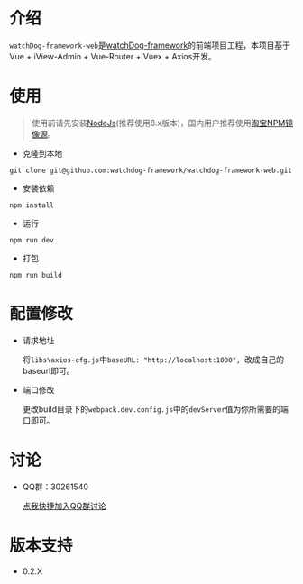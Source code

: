# 介绍 
`watchDog-framework-web`是[watchDog-framework](https://github.com/Licoy/watchDog-framework)的前端项目工程，本项目基于Vue + iView-Admin + Vue-Router + Vuex + Axios开发。

# 使用
> 使用前请先安装[NodeJs](https://nodejs.org/zh-cn/)(推荐使用8.x版本)，国内用户推荐使用[淘宝NPM镜像源](http://npm.taobao.org/)。
- 克隆到本地
```git
git clone git@github.com:watchdog-framework/watchdog-framework-web.git
```
- 安装依赖
```shell
npm install
```
- 运行
```shell
npm run dev
```
- 打包
```shell
npm run build
```

# 配置修改
- 请求地址

    将`libs\axios-cfg.js`中`baseURL: "http://localhost:1000", `改成自己的baseurl即可。
- 端口修改

    更改build目录下的`webpack.dev.config.js`中的`devServer`值为你所需要的端口即可。
# 讨论

 - QQ群：30261540 
 
    [点我快捷加入QQ群讨论](https://shang.qq.com/wpa/qunwpa?idkey=c3541f1d0dbe443456228e3aebf23f6795b614a94d5df6a32f0b2b1c759bb99b)
    
# 版本支持
  - 0.2.X
